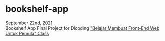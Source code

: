 # bookshelf-app  
September 22nd, 2021  
Bookshelf App Final Project for Dicoding ["Belajar Membuat Front-End Web Untuk Pemula" Class](https://www.dicoding.com/academies/315)
